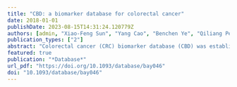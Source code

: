 ```yaml
---
title: "CBD: a biomarker database for colorectal cancer"
date: 2018-01-01
publishDate: 2023-08-15T14:31:24.120779Z
authors: [admin, "Xiao-Feng Sun", "Yang Cao", "Benchen Ye", "Qiliang Peng", "Xingyun Liu", "Bairong Shen", "Hong Zhang"]
publication_types: ["2"]
abstract: "Colorectal cancer (CRC) biomarker database (CBD) was established based on 870 identified CRC biomarkers and their relevant information from 1115 original articles in PubMed published from 1986 to 2017. In this version of the CBD, CRC biomarker data were collected, sorted, displayed and analysed. The CBD with the credible contents as a powerful and time-saving tool provide more comprehensive and accurate information for further CRC biomarker research. The CBD was constructed under MySQL server. HTML, PHP and JavaScript languages have been used to implement the web interface. The Apache was selected as HTTP server. All of these web operations were implemented under the Windows system. The CBD could provide to users the multiple individual biomarker information and categorized into the biological category, source and application of biomarkers; the experiment methods, results, authors and publication resources; the research region, the average age of cohort, gender, race, the number of tumours, tumour location and stage. We only collect data from the articles with clear and credible results to prove the biomarkers are useful in the diagnosis, treatment or prognosis of CRC. The CBD can also provide a professional platform to researchers who are interested in CRC research to communicate, exchange their research ideas and further design high-quality research in CRC. They can submit their new findings to our database via the submission page and communicate with us in the CBD.Database URL: http://sysbio.suda.edu.cn/CBD/"
featured: true
publication: "*Database*"
url_pdf: "https://doi.org/10.1093/database/bay046"
doi: "10.1093/database/bay046"
---
```


